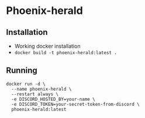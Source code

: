 # Phoenix-herald

## Installation
- Working docker installation
- `docker build -t phoenix-herald:latest .`

## Running
```
docker run -d \
  --name phoenix-herald \
  --restart always \
  -e DISCORD_HOSTED_BY=your-name \
  -e DISCORD_TOKEN=your-secret-token-from-discord \
  phoenix-herald:latest
```
